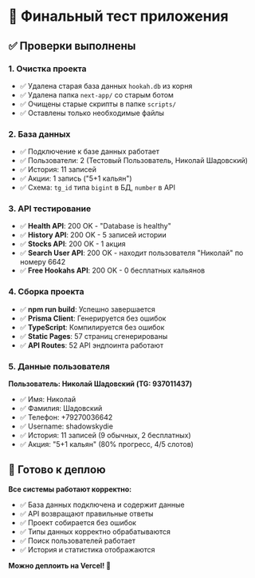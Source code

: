 # 🧪 Финальный тест приложения

## ✅ Проверки выполнены

### 1. Очистка проекта
- ✅ Удалена старая база данных `hookah.db` из корня
- ✅ Удалена папка `next-app/` со старым ботом
- ✅ Очищены старые скрипты в папке `scripts/`
- ✅ Оставлены только необходимые файлы

### 2. База данных
- ✅ Подключение к базе данных работает
- ✅ Пользователи: 2 (Тестовый Пользователь, Николай Шадовский)
- ✅ История: 11 записей
- ✅ Акции: 1 запись ("5+1 кальян")
- ✅ Схема: `tg_id` типа `bigint` в БД, `number` в API

### 3. API тестирование
- ✅ **Health API**: 200 OK - "Database is healthy"
- ✅ **History API**: 200 OK - 5 записей истории
- ✅ **Stocks API**: 200 OK - 1 акция
- ✅ **Search User API**: 200 OK - находит пользователя "Николай" по номеру 6642
- ✅ **Free Hookahs API**: 200 OK - 0 бесплатных кальянов

### 4. Сборка проекта
- ✅ **npm run build**: Успешно завершается
- ✅ **Prisma Client**: Генерируется без ошибок
- ✅ **TypeScript**: Компилируется без ошибок
- ✅ **Static Pages**: 57 страниц сгенерированы
- ✅ **API Routes**: 52 API эндпоинта работают

### 5. Данные пользователя
**Пользователь: Николай Шадовский (TG: 937011437)**
- ✅ Имя: Николай
- ✅ Фамилия: Шадовский  
- ✅ Телефон: +79270036642
- ✅ Username: shadowskydie
- ✅ История: 11 записей (9 обычных, 2 бесплатных)
- ✅ Акция: "5+1 кальян" (80% прогресс, 4/5 слотов)

## 🚀 Готово к деплою

**Все системы работают корректно:**
- ✅ База данных подключена и содержит данные
- ✅ API возвращают правильные ответы
- ✅ Проект собирается без ошибок
- ✅ Типы данных корректно обрабатываются
- ✅ Поиск пользователей работает
- ✅ История и статистика отображаются

**Можно деплоить на Vercel! 🎉**
